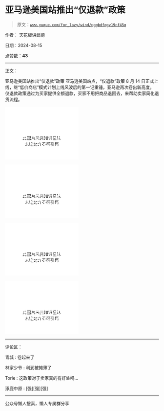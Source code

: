 # 亚马逊美国站推出“仅退款”政策

> 原文：[`www.yuque.com/for_lazy/wind/pggbdfqgv19nf45q`](https://www.yuque.com/for_lazy/wind/pggbdfqgv19nf45q)

作者： 天花板讲武德

日期：2024-08-15

点赞数：**43**

* * *

正文：

亚马逊美国站推出“仅退款”政策 亚马逊美国站点，“仅退款”政策 8 月 14 日正式上线，继“低价商店”模式计划上线风波后的第一记重锤，亚马逊再次卷出新高度。
仅退款政策通过为买家提供全额退款，买家不用把商品退回去，来帮助卖家简化退货流程。

![](img/28333a72b50831f7cc35ef199ba07b88.png "None")

![](img/c99de5c51e59663cc63da94b97969a93.png "None")

![](img/d8f82e6c51f8174c32e8c3fd5e8f4bb7.png "None")

![](img/25f66dce02b282fc85151c3d72299f3a.png "None")

* * *

评论区：

青城 : 卷起来了

林家少爷 : 利润被摊薄了

Torie : 这政策对于卖家真的有好处吗…

涿鹿中原 : [强][强][强]

* * *

公众号懒人搜索，懒人专属群分享